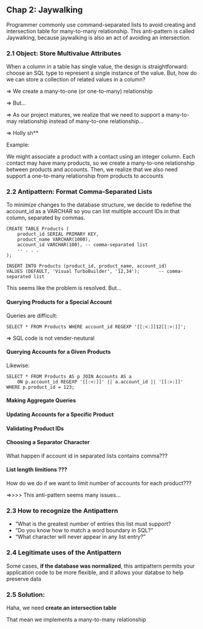## Chap 2: Jaywalking

Programmer commonly use command-separated lists to avoid creating and intersection table for many-to-many relationship. This anti-pattern is called Jaywalking, because jaywalking is also an act of avoiding an intersection.

### 2.1 Object: Store Multivalue Attributes

When a column in a table has single value, the design is straightforward: choose an SQL type to represent a single instance of the value.
But, how do we can store a collection of related values in a column?

=> We create a many-to-one (or one-to-many) relationship

=> But...

=> As our project matures, we realize that we need to support a many-to-may relationship instead of many-to-one relationship...

=> Holly sh**

Example: 

We might associate a product with a contact using an integer column. Each contact may have many products, so we create a many-to-one relationship between products and accounts. Then, we realize that we also need support a one-to-many relationship from products to accounts

### 2.2 Antipattern: Format Comma-Separated Lists

To minimize changes to the database structure, we decide to redefine the account_id as a VARCHAR so you can list multiple account IDs in that column, separated by commas.
```
CREATE TABLE Products (
	product_id SERIAL PRIMARY KEY,
	product_name VARCHAR(1000),
	account_id VARCHAR(100), -- comma-separated list
	-- . . .
);

INSERT INTO Products (product_id, product_name, account_id)
VALUES (DEFAULT, 'Visual TurboBuilder', '12,34');		-- comma-separated list
```

This seems like the problem is resolved. But...

#### Querying Products for a Special Account

Queries are difficult:
```
SELECT * FROM Products WHERE account_id REGEXP '[[:<:]]12[[:>:]]';
```

=> SQL code is not vender-neutural

#### Querying Accounts for a Given Products
Likewise:
```
SELECT * FROM Products AS p JOIN Accounts AS a
	ON p.account_id REGEXP '[[:<:]]' || a.account_id || '[[:>:]]'
WHERE p.product_id = 123;
```

#### Making Aggregate Queries

#### Updating Accounts for a Specific Product

#### Validating Product IDs

#### Choosing a Separator Character
What happen if account id in separated lists contains comma???

#### List length limitions ???
How do we do if we want to limit number of accounts for each product???

=>>>>  This anti-pattern seems many issues...

### 2.3 How to recognize the Antipattern
* “What is the greatest number of entries this list must support?
* “Do you know how to match a word boundary in SQL?”
* “What character will never appear in any list entry?”

### 2.4 Legitimate uses of the Antipattern

Some cases, **if the database was normalized**, this antipattern permits your application code to be more flexible, and it allows your databse to help preserve data 

### 2.5 Solution: 
Haha, we need **create an intersection table**

That mean we implements a many-to-many relationship










